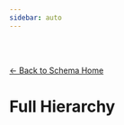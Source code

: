 ```yaml
---
sidebar: auto
---
```


<br>
<br>

[← Back to Schema Home](./schema.html)

# Full Hierarchy

<schema-full/>
